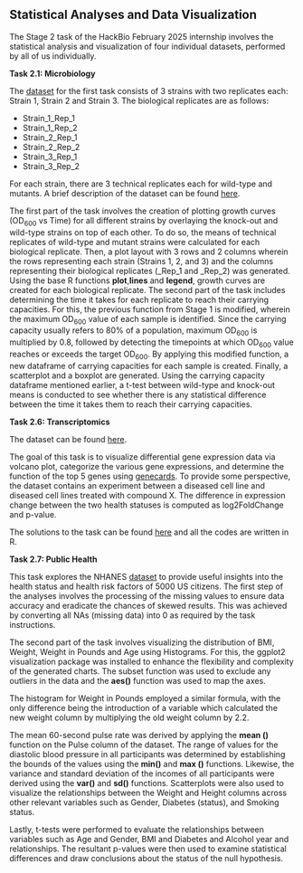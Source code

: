 ## Statistical Analyses and Data Visualization 

The Stage 2 task of the HackBio February 2025 internship involves the statistical analysis and visualization of four individual datasets, performed by all of us individually.

**Task 2.1: Microbiology**

The [dataset](https://github.com/HackBio-Internship/2025_project_collection/blob/main/Python/Dataset/mcgc_METADATA.txt) for the first task consists of 3 strains with two replicates each: Strain 1, Strain 2 and Strain 3. The biological replicates are as follows:

* Strain_1_Rep_1
* Strain_1_Rep_2
* Strain_2_Rep_1
* Strain_2_Rep_2
* Strain_3_Rep_1
* Strain_3_Rep_2

For each strain, there are 3 technical replicates each for wild-type and mutants. A brief description of the dataset can be found [here](https://raw.githubusercontent.com/HackBio-Internship/2025_project_collection/refs/heads/main/Python/Dataset/mcgc.tsv).

The first part of the task involves the creation of plotting growth curves (OD<sub>600</sub> vs Time) for all different strains by overlaying the knock-out and wild-type strains on top of each other. To do so, the means of technical replicates of wild-type and mutant strains were calculated for each biological replicate. Then, a plot layout with 3 rows and 2 columns wherein the rows representing each strain (Strains 1, 2, and 3) and the columns representing their biological replicates (_Rep_1 and _Rep_2) was generated. Using the base R functions **plot**,**lines** and **legend**, growth curves are created for each biological replicate. The second part of the task includes determining the time it takes for each replicate to reach their carrying capacities. For this, the previous function from Stage 1 is modified, wherein the maximum OD<sub>600</sub> value of each sample is identified. Since the carrying capacity usually refers to 80% of a population, maximum OD<sub>600</sub> is multiplied by 0.8, followed by detecting the timepoints at which OD<sub>600</sub> value reaches or exceeds the target OD<sub>600</sub>. By applying this modified function, a new dataframe of carrying capacities for each sample is created. 
Finally, a scatterplot and a boxplot are generated. Using the carrying capacity dataframe mentioned earlier, a t-test between wild-type and knock-out means is conducted to see whether there is any statistical difference between the time it takes them to reach their carrying capacities. 


**Task 2.6: Transcriptomics**

The dataset can be found [here](https://gist.githubusercontent.com/stephenturner/806e31fce55a8b7175af/raw/1a507c4c3f9f1baaa3a69187223ff3d3050628d4/results.txt).

The goal of this task is to visualize differential gene expression data via volcano plot, categorize the various gene expressions, and determine the function of the top 5 genes using [genecards](https://www.genecards.org/). 
To provide some perspective, the dataset contains an experiment between a diseased cell line and diseased cell lines treated with compound X. The difference in expression change between the two health statuses is computed as log2FoldChange and p-value.

The solutions to the task can be found [here](https://github.com/meltemktn/Team-Arginine-HackBio/blob/main/stage-2/Transcriptomics_task.R) and all the codes are written in R. 


**Task 2.7: Public Health**

This task explores the NHANES [dataset](https://raw.githubusercontent.com/HackBio-Internship/public_datasets/main/R/nhanes.csv) to provide useful insights into the health status and health risk factors of 5000 US citizens. The first step of the analyses involves the processing of the missing values to ensure data accuracy and eradicate the chances of skewed results. This was achieved by converting all NAs (missing data) into 0 as required by the task instructions.

The second part of the task involves visualizing the distribution of BMI, Weight, Weight in Pounds and Age using Histograms. For this, the ggplot2 visualization package was installed to enhance the flexibility and complexity of the generated charts. The subset function was used to exclude any outliers in the data and the **aes()** function was used to map the axes.

The histogram for Weight in Pounds employed a similar formula, with the only difference being the introduction of a variable which calculated the new weight column by multiplying the old weight column by 2.2.

The mean 60-second pulse rate was derived by applying the **mean ()** function on the Pulse column of the dataset. The range of values for the diastolic blood pressure in all participants was determined by establishing the bounds of the values using the **min()** and **max ()** functions.
Likewise, the variance and standard deviation of the incomes of all participants were derived using the **var()** and **sd()** functions.
Scatterplots were also used to visualize the relationships between the Weight and Height columns across other relevant variables such as Gender, Diabetes (status), and Smoking status.

Lastly, t-tests were performed to evaluate the relationships between variables such as Age and Gender, BMI and Diabetes and Alcohol year and relationships. The resultant p-values were then used to examine statistical differences and draw conclusions about the status of the null hypothesis.

